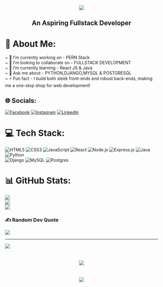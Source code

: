 <h1 align="center">
    <img src="https://readme-typing-svg.herokuapp.com/?font=Righteous&size=35&center=true&vCenter=true&width=500&height=70&duration=3000&lines=Hi+There!👋;+I'm+Haaripriya !;" />
</h1>
<h2 align="center">An Aspiring Fullstack Developer</h2>

# 💫 About Me:
~ 🔭 I’m currently working on  - PERN Stack <br>~ 👯 I’m looking to collaborate on - FULLSTACK DEVELOPMENT<br>~ 🌱 I’m currently learning - React JS & Java<br>~ 💬 Ask me about - PYTHON,DJANGO,MYSQL & POSTGRESQL<br>~ ⚡ Fun fact -  I build both sleek front-ends and robust back-ends, making me a one-stop shop for web development! 


## 🌐 Socials:
[![Facebook](https://img.shields.io/badge/Facebook-%231877F2.svg?logo=Facebook&logoColor=white)](https://facebook.com/HaariAnandh) [![Instagram](https://img.shields.io/badge/Instagram-%23E4405F.svg?logo=Instagram&logoColor=white)](https://instagram.com/_haari_anandh_) [![LinkedIn](https://img.shields.io/badge/LinkedIn-%230077B5.svg?logo=linkedin&logoColor=white)](https://linkedin.com/in/https://www.linkedin.com/in/haaripriya-a-l-1142a0221/) 

# 💻 Tech Stack:
![HTML5](https://img.shields.io/badge/html5-%23E34F26.svg?style=for-the-badge&logo=html5&logoColor=white) 
![CSS3](https://img.shields.io/badge/css3-%231572B6.svg?style=for-the-badge&logo=css3&logoColor=white) 
![JavaScript](https://img.shields.io/badge/javascript-%23323330.svg?style=for-the-badge&logo=javascript&logoColor=%23F7DF1E) 
![React](https://img.shields.io/badge/react-%2320232a.svg?style=for-the-badge&logo=react&logoColor=%2361DAFB) 
![Node.js](https://img.shields.io/badge/node.js-6DA55F?style=for-the-badge&logo=node.js&logoColor=white) 
![Express.js](https://img.shields.io/badge/express.js-%23404d59.svg?style=for-the-badge&logo=express&logoColor=%2361DAFB) 
![Java](https://img.shields.io/badge/java-%23ED8B00.svg?style=for-the-badge&logo=java&logoColor=white) 
![Python](https://img.shields.io/badge/python-3670A0?style=for-the-badge&logo=python&logoColor=ffdd54)  
![Django](https://img.shields.io/badge/django-%23092E20.svg?style=for-the-badge&logo=django&logoColor=white) 
![MySQL](https://img.shields.io/badge/mysql-4479A1.svg?style=for-the-badge&logo=mysql&logoColor=white) 
![Postgres](https://img.shields.io/badge/postgres-%23316192.svg?style=for-the-badge&logo=postgresql&logoColor=white)  

# 📊 GitHub Stats:
![](https://github-readme-stats.vercel.app/api?username=Haarianandh&theme=radical&hide_border=false&include_all_commits=true&count_private=true)<br/>
![](https://github-readme-streak-stats.herokuapp.com/?user=Haarianandh&theme=radical&hide_border=false)<br/>
![](https://github-readme-stats.vercel.app/api/top-langs/?username=Haarianandh&theme=radical&hide_border=false&include_all_commits=true&count_private=true&layout=compact)

### ✍️ Random Dev Quote
![](https://quotes-github-readme.vercel.app/api?type=horizontal&theme=radical)

---
[![](https://visitcount.itsvg.in/api?id=Haarianandh&icon=1&color=10)](https://visitcount.itsvg.in)

<h1 align="center">
    <img src="https://readme-typing-svg.herokuapp.com/?font=Righteous&size=35&center=true&vCenter=true&width=800&height=70&duration=6000&lines=let's+build+something+amazing+together🚀✨;" />
</h1>
<h1 align="center">
    <img src="https://readme-typing-svg.herokuapp.com/?font=Righteous&size=35&center=true&vCenter=true&width=800&height=70&duration=6000&lines=Thanks+for+stopping+by!;" />
</h1>

<!-- Proudly created with GPRM ( https://gprm.itsvg.in ) -->
